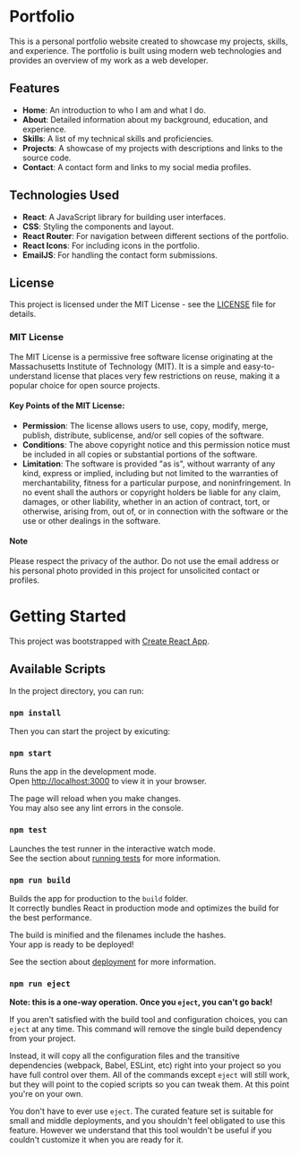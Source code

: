 # Portfolio

This is a personal portfolio website created to showcase my projects, skills, and experience. The portfolio is built using modern web technologies and provides an overview of my work as a web developer.

## Features

- **Home**: An introduction to who I am and what I do.
- **About**: Detailed information about my background, education, and experience.
- **Skills**: A list of my technical skills and proficiencies.
- **Projects**: A showcase of my projects with descriptions and links to the source code.
- **Contact**: A contact form and links to my social media profiles.

## Technologies Used

- **React**: A JavaScript library for building user interfaces.
- **CSS**: Styling the components and layout.
- **React Router**: For navigation between different sections of the portfolio.
- **React Icons**: For including icons in the portfolio.
- **EmailJS**: For handling the contact form submissions.


## License

This project is licensed under the MIT License - see the [LICENSE](LICENSE) file for details.

### MIT License

The MIT License is a permissive free software license originating at the Massachusetts Institute of Technology (MIT). It is a simple and easy-to-understand license that places very few restrictions on reuse, making it a popular choice for open source projects.

#### Key Points of the MIT License:
- **Permission**: The license allows users to use, copy, modify, merge, publish, distribute, sublicense, and/or sell copies of the software.
- **Conditions**: The above copyright notice and this permission notice must be included in all copies or substantial portions of the software.
- **Limitation**: The software is provided "as is", without warranty of any kind, express or implied, including but not limited to the warranties of merchantability, fitness for a particular purpose, and noninfringement. In no event shall the authors or copyright holders be liable for any claim, damages, or other liability, whether in an action of contract, tort, or otherwise, arising from, out of, or in connection with the software or the use or other dealings in the software.

#### Note
Please respect the privacy of the author. Do not use the email address or his personal photo provided in this project for unsolicited contact or profiles.

# Getting Started

This project was bootstrapped with [Create React App](https://github.com/facebook/create-react-app).

## Available Scripts

In the project directory, you can run:

### `npm install`

Then you can start the project by exicuting: 

### `npm start`

Runs the app in the development mode.\
Open [http://localhost:3000](http://localhost:3000) to view it in your browser.

The page will reload when you make changes.\
You may also see any lint errors in the console.

### `npm test`

Launches the test runner in the interactive watch mode.\
See the section about [running tests](https://facebook.github.io/create-react-app/docs/running-tests) for more information.

### `npm run build`

Builds the app for production to the `build` folder.\
It correctly bundles React in production mode and optimizes the build for the best performance.

The build is minified and the filenames include the hashes.\
Your app is ready to be deployed!

See the section about [deployment](https://facebook.github.io/create-react-app/docs/deployment) for more information.

### `npm run eject`

**Note: this is a one-way operation. Once you `eject`, you can't go back!**

If you aren't satisfied with the build tool and configuration choices, you can `eject` at any time. This command will remove the single build dependency from your project.

Instead, it will copy all the configuration files and the transitive dependencies (webpack, Babel, ESLint, etc) right into your project so you have full control over them. All of the commands except `eject` will still work, but they will point to the copied scripts so you can tweak them. At this point you're on your own.

You don't have to ever use `eject`. The curated feature set is suitable for small and middle deployments, and you shouldn't feel obligated to use this feature. However we understand that this tool wouldn't be useful if you couldn't customize it when you are ready for it.